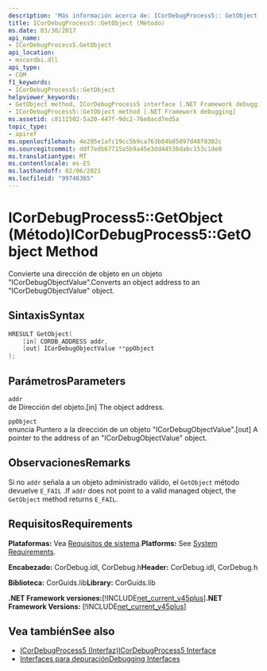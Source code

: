```yaml
---
description: 'Más información acerca de: ICorDebugProcess5:: GetObject (método)'
title: ICorDebugProcess5::GetObject (Método)
ms.date: 03/30/2017
api_name:
- ICorDebugProcess5.GetObject
api_location:
- mscordbi.dll
api_type:
- COM
f1_keywords:
- ICorDebugProcess5::GetObject
helpviewer_keywords:
- GetObject method, ICorDebugProcess5 interface [.NET Framework debugging]
- ICorDebugProcess5::GetObject method [.NET Framework debugging]
ms.assetid: c8111502-5a20-447f-9dc2-76e8acd7ed5a
topic_type:
- apiref
ms.openlocfilehash: 4e295e1afc19cc5b9ca763b04b05097d48f0302c
ms.sourcegitcommit: ddf7edb67715a5b9a45e3dd44536dabc153c1de0
ms.translationtype: MT
ms.contentlocale: es-ES
ms.lasthandoff: 02/06/2021
ms.locfileid: "99746365"
---
```

# <a name="icordebugprocess5getobject-method"></a><span data-ttu-id="aed44-103">ICorDebugProcess5::GetObject (Método)</span><span class="sxs-lookup"><span data-stu-id="aed44-103">ICorDebugProcess5::GetObject Method</span></span>

<span data-ttu-id="aed44-104">Convierte una dirección de objeto en un objeto "ICorDebugObjectValue".</span><span class="sxs-lookup"><span data-stu-id="aed44-104">Converts an object address to an "ICorDebugObjectValue" object.</span></span>  
  
## <a name="syntax"></a><span data-ttu-id="aed44-105">Sintaxis</span><span class="sxs-lookup"><span data-stu-id="aed44-105">Syntax</span></span>  
  
```cpp  
HRESULT GetObject(  
    [in] CORDB_ADDRESS addr,
    [out] ICorDebugObjectValue **ppObject  
);  
```  
  
## <a name="parameters"></a><span data-ttu-id="aed44-106">Parámetros</span><span class="sxs-lookup"><span data-stu-id="aed44-106">Parameters</span></span>  

 `addr`  
 <span data-ttu-id="aed44-107">de Dirección del objeto.</span><span class="sxs-lookup"><span data-stu-id="aed44-107">[in] The object address.</span></span>  
  
 `ppObject`  
 <span data-ttu-id="aed44-108">enuncia Puntero a la dirección de un objeto "ICorDebugObjectValue".</span><span class="sxs-lookup"><span data-stu-id="aed44-108">[out] A pointer to the address of an  "ICorDebugObjectValue" object.</span></span>  
  
## <a name="remarks"></a><span data-ttu-id="aed44-109">Observaciones</span><span class="sxs-lookup"><span data-stu-id="aed44-109">Remarks</span></span>  

 <span data-ttu-id="aed44-110">Si no `addr` señala a un objeto administrado válido, el `GetObject` método devuelve `E_FAIL` .</span><span class="sxs-lookup"><span data-stu-id="aed44-110">If `addr` does not point to a valid managed object, the `GetObject` method returns `E_FAIL`.</span></span>  
  
## <a name="requirements"></a><span data-ttu-id="aed44-111">Requisitos</span><span class="sxs-lookup"><span data-stu-id="aed44-111">Requirements</span></span>  

 <span data-ttu-id="aed44-112">**Plataformas:** Vea [Requisitos de sistema](../../get-started/system-requirements.md).</span><span class="sxs-lookup"><span data-stu-id="aed44-112">**Platforms:** See [System Requirements](../../get-started/system-requirements.md).</span></span>  
  
 <span data-ttu-id="aed44-113">**Encabezado:** CorDebug.idl, CorDebug.h</span><span class="sxs-lookup"><span data-stu-id="aed44-113">**Header:** CorDebug.idl, CorDebug.h</span></span>  
  
 <span data-ttu-id="aed44-114">**Biblioteca:** CorGuids.lib</span><span class="sxs-lookup"><span data-stu-id="aed44-114">**Library:** CorGuids.lib</span></span>  
  
 <span data-ttu-id="aed44-115">**.NET Framework versiones:**[!INCLUDE[net_current_v45plus](../../../../includes/net-current-v45plus-md.md)]</span><span class="sxs-lookup"><span data-stu-id="aed44-115">**.NET Framework Versions:** [!INCLUDE[net_current_v45plus](../../../../includes/net-current-v45plus-md.md)]</span></span>  
  
## <a name="see-also"></a><span data-ttu-id="aed44-116">Vea también</span><span class="sxs-lookup"><span data-stu-id="aed44-116">See also</span></span>

- [<span data-ttu-id="aed44-117">ICorDebugProcess5 (Interfaz)</span><span class="sxs-lookup"><span data-stu-id="aed44-117">ICorDebugProcess5 Interface</span></span>](icordebugprocess5-interface.md)
- [<span data-ttu-id="aed44-118">Interfaces para depuración</span><span class="sxs-lookup"><span data-stu-id="aed44-118">Debugging Interfaces</span></span>](debugging-interfaces.md)
